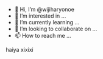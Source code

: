 - 👋 Hi, I’m @wijiharyonoe
- 👀 I’m interested in ...
- 🌱 I’m currently learning ...
- 💞️ I’m looking to collaborate on ...
- 📫 How to reach me ...

<!---
wiji/haryonoe is a ✨ special ✨ repository because its `README.md` (this file) appears on your GitHub profile.
You can click the Preview link to take a look at your changes.
--->

haiya xixixi
